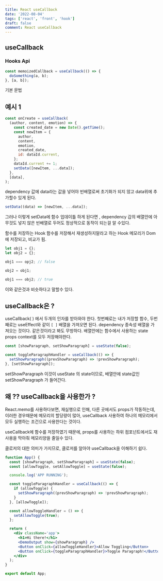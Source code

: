 ```yaml
---
title: React useCallback
date: '2022-08-04'
tags: ['react', 'front', 'hook']
draft: false
comment: React useCallback
---
```


## useCallback

### Hooks Api

```jsx
const memoizedCallback = useCallback(() => {
  doSomething(a, b);
}, [a, b]);
```

기본 문법

## 예시 1

```jsx
const onCreate = useCallback(
  (author, content, emotion) => {
    const created_date = new Date().getTime();
    const newItem = {
      author,
      content,
      emotion,
      created_date,
      id: dataId.current,
    };
    dataId.current += 1;
    setData([newItem, ...data]);
  },
  [data],
);
```

dependency 값에 data라는 값을 넣어야 빈배열로써 초기화가 되지 않고 data위에 추가할수 있게 된다.

```jsx
setData((data) => [newItem, ...data]);
```

그러나 이렇게 setData에 함수 업데이틀 하게 된다면 ,
dependency 갑의 배열안에 아무것도 넣지 않은 빈배열로 두어도 정상적으로 동작이 되는걸 알 수있다.

함수를 저장하는 Hook
함수를 저장해서 재생성하지말라고 하는 Hook
메모리가 Dom 에 저장되고, 비교가 됨.

```jsx
let obj1 = {};
let obj2 = {};

obj1 === opj2; // false

obj2 = obj1;

obj1 === obj2; // true
```

이와 같은것과 비슷하다고 말할수 있다.

## useCallback은 ?

useCallback( ) 에서 두개의 인자를 받아와야 한다.
첫번째로는 내가 저장할 함수, 두번째로는 useEffect와 같이 `[ ]` 배열을 가져오면 된다.
dependency 종속성 배열을 가져오는 것이다. 같은것이라고 봐도 무방하다.
배열안에는 함수에서 사용하는 state props context를 모두 저장해야한다.

```jsx
const [showParagraph, setShowParagraph] = useState(false);

const toggleParagraphHandler = useCallback(() => {
  setShowParagraph((prevShowParagraph) => !prevShowParagraph);
}, [setShowParagraph]);
```

setShowParagraph 이것이 useState 의 state이므로, 배열안에 state값인 setShowParagraph 가 들어간다.

## 왜 ?? useCallback을 사용한가 ?

React.memo를 사용하다보면, 재실행으로 인해, 다른 곳에서도 props가 작동하는데, 이러한 경우때문에 메모리의 할당량이 많아, useCallback 사용하여 하나의 메모리에서 모두 실행하는 조건으로 사용한다는 것이다.

useCallback에 함수를 저장하였기 때문에, props를 사용하는 하위 컴포넌트에서도 재사용을 막아줘 메모리양을 줄일수 있다.

클로저의 대한 의미가 가지므로, 클로저를 알아야 useCallback을 이해하기 쉽다.

```jsx
function App() {
  const [showParagraph, setShowParagraph] = useState(false);
  const [allowToggle, setAllowToggle] = useState(false);

  console.log('APP RUNNING');

  const toggleParagraphHandler = useCallback(() => {
    if (allowToggle) {
      setShowParagraph((prevShowParagraph) => !prevShowParagraph);
    }
  }, [allowToggle]);

  const allowToggleHandler = () => {
    setAllowToggle(true);
  };

  return (
    <div className='app'>
      <h1>Hi there!</h1>
      <DemoOutput show={showParagraph} />
      <Button onClick={allowToggleHandler}>Allow Toggling</Button>
      <Button onClick={toggleParagraphHandler}>Toggle Paragraph!</Button>
    </div>
  );
}

export default App;
```
